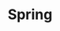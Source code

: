---
layout: main
title: Spring
description: |
    Spring was the name of an old Soviet TV set that was produced in Ukraine. 
    This abstract movie is made up of noises that are recorded on this TV.
    Sound and animation by: Mykyta Lyskov
    2023
media_url: /assets/img/Spring.jpg
published: true
comments: false
---